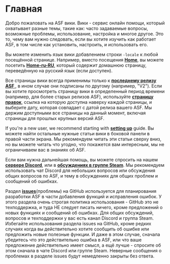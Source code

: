 # Главная

Добро пожаловать на ASF вики. Вики - сервис онлайн помощи, который охватывает разные темы, такие как: часто задаваемые вопросы, возможные проблемы, использование, настройка и многое другое. Это то, чему вам нужно следовать, если вы хотите изучить как работает ASF, в том числе как установить, настроить, и использовать его.

Вы можете изменить язык вики добавлением строки `-locale` к любой посещённой странице. Например, вместо посещения **[Home](https://github.com/JustArchiNET/ArchiSteamFarm/wiki/Home)**, вы можете посетить **[Home-ru-RU](https://github.com/JustArchiNET/ArchiSteamFarm/wiki/Home-ru-RU)**, который содержит домашнюю страницу, переведённую на русский язык (если доступен).

Все страницы вики всегда применимы только к **[последнему релизу ASF ](https://github.com/JustArchiNET/ArchiSteamFarm/releases)**, в ином случае они подписаны по другому (например, "V2"). Если вы хотите просмотреть страницу вики в определенный период времени (например, для более старых релизов ASF), используйте **[страницу правок](https://github.com/JustArchiNET/ArchiSteamFarm/wiki/_history)**, ссылка на которую доступна наверху каждой страницы, и выберите дату, которая совпадает с датой релиза вашего ASF. Мы держим доступными все страницы на данный момент, включая страницы для прошлых крупных версий ASF.

If you're a new user, we recommend starting with **[setting up](https://github.com/JustArchiNET/ArchiSteamFarm/wiki/Setting-up)** guide. Вы можете найти остальные нужные статьи вики в боковой панели в правой части экрана. Мы рекомендуем читать эти статьи сверху вниз, но вы можете читать что угодно, что покажется вам интересным, мы не ограничиваем вас в знаниях об ASF.

Если вам нужна дальнейшая помощь, вы можете спросить на нашем **[сервере Discord](https://discord.gg/hSQgt8j)**, или в **[обсуждениях в группе Steam](https://steamcommunity.com/groups/archiasf/discussions/1)**. Мы рекомендуем использовать чат Discord для небольших вопросов или обсуждения общих вопросов по ASF, и тему в обсуждениях для общих проблем и сообщений об ошибках.

Раздел **[issues](https://github.com/JustArchiNET/ArchiSteamFarm/issues)**(проблемы) на GitHub используется для планирования разработки ASF в части добавления функций и исправления ошибок. У этого раздела очень строгая политика использования - GitHub это не техподдержка, и туда НЕ следует писать ничего, кроме предложений о новых функциях и сообщений об ошибках. Для общих обсуждений, вопросов и техподдержки у вас есть канал Discord и группа Steam. Избегайте использования раздела issues на GitHub, кроме редких случаях когда вы действительно хотите сообщить об ошибке или предложить новые полезные функции. И даже в этом случае, сначала убедитесь что это действительно ошибка в ASF, или что ваше предложение действительно имеет смысл, а ещё лучше - спросите об этом сначала в чате Discord или группе Steam. Неверные сообщения о проблемах в разделе issues будут немедленно закрыты без ответа.